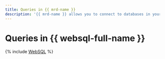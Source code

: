 ```yaml
---
title: Queries in {{ mrd-name }}
description: '{{ mrd-name }} allows you to connect to databases in your {{ RD }} cluster and send queries from the {{ yandex-cloud }} management console. To do this, log in to the management console, open the relevant cluster page, and go to the WebSQL tab.'
---
```


# Queries in {{ websql-full-name }}

{% include [WebSQL](../../_includes/mdb/mrd/websql.md) %}
